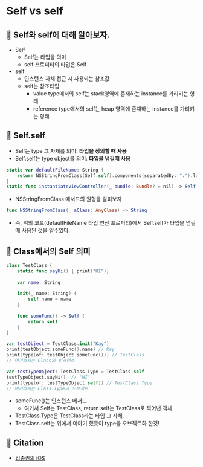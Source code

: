 # Self vs self

## 🍎 Self와 self에 대해 알아보자.
- Self
    - Self는 타입을 의미
    - self 프로퍼티의 타입은 Self
- self
    - 인스턴스 자체 접근 시 사용되는 참조값
    - self는 참조타입
        - value type에서의 self는 stack영역에 존재하는 instance를 가리키는 형태
        - reference type에서의 self는 heap 영역에 존재하는 instance를 가리키는 형태

## 🍎 Self.self
- Self는 type 그 자체를 의미: **타입을 정의할 때 사용**
- Self.self는 type object를 의미: **타입을 넘길때 사용**
```swift
static var defaultFileName: String {
    return NSStringFromClass(Self.self).components(separatedBy: ".").last! // 넘길때 Self.self 사용
}
static func instantiateViewController(_ bundle: Bundle? = nil) -> Self // 타입 정의할때 Self 사용
```

- NSStringFromClass 메서드의 원형을 살펴보자
```swift
func NSStringFromClass(_ aClass: AnyClass) -> String
```
- 즉, 위의 코드(defaultFileName 타입 연산 프로퍼티)에서 Self.self가 타입을 넘길때 사용된 것을 알수있다.

## 🍎 Class에서의 Self 의미
```swift
class TestClass {
    static func sayHi() { print("HI")}
    
    var name: String
    
    init(_ name: String) {
        self.name = name
    }
    
    func someFunc() -> Self {
        return self
    }
}

var testObject = TestClass.init("Kay")
print(testObject.someFunc().name) // Kay
print(type(of: testObject.someFunc())) // TestClass
// 여기까지는 Class의 인스턴스

var testTypeObject: TestClass.Type = TestClass.self
testTypeObject.sayHi()  // "HI"
print(type(of: testTypeObject.self)) // TestClass.Type
// 여기까지는 Class.Type의 오브젝트
```
- someFunc()는 인스턴스 메서드
    - 여기서 Self는 TestClass, return self는 TestClass로 찍어낸 객체.
- TestClass.Type은 TestClass라는 타입 그 자체.
- TestClass.self는 위에서 이야기 했듯이 type을 오브젝트화 한것!

## 🍎 Citation
- [김종권의 iOS](https://ios-development.tistory.com/600)
